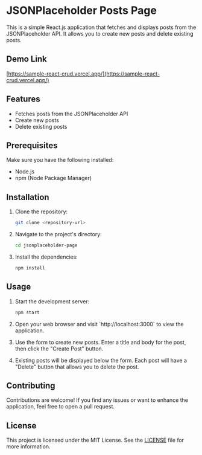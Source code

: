 # JSONPlaceholder Posts Page

This is a simple React.js application that fetches and displays posts from the JSONPlaceholder API. It allows you to create new posts and delete existing posts.

## Demo Link

[https://sample-react-crud.vercel.app/](https://sample-react-crud.vercel.app/)

## Features

- Fetches posts from the JSONPlaceholder API
- Create new posts
- Delete existing posts

## Prerequisites

Make sure you have the following installed:

- Node.js
- npm (Node Package Manager)

## Installation

1. Clone the repository:

   ```bash
   git clone <repository-url>
   ```

2. Navigate to the project's directory:

   ```bash
   cd jsonplaceholder-page
   ```

3. Install the dependencies:

   ```bash
   npm install
   ```

## Usage

1. Start the development server:

   ```bash
   npm start
   ```

2. Open your web browser and visit \`http://localhost:3000\` to view the application.

3. Use the form to create new posts. Enter a title and body for the post, then click the "Create Post" button.

4. Existing posts will be displayed below the form. Each post will have a "Delete" button that allows you to delete the post.

## Contributing

Contributions are welcome! If you find any issues or want to enhance the application, feel free to open a pull request.

## License

This project is licensed under the MIT License. See the [LICENSE](LICENSE) file for more information.
